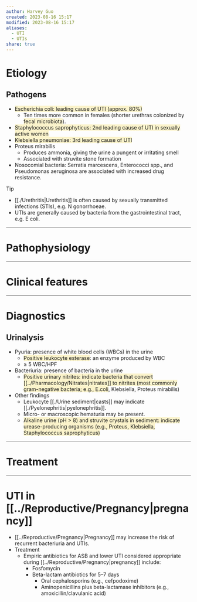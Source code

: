 ```yaml
---
author: Harvey Guo
created: 2023-08-16 15:17
modified: 2023-08-16 15:17
aliases:
  - UTI
  - UTIs
share: true
---
```

# Etiology
## Pathogens
- <span style="background:rgba(240, 200, 0, 0.2)">Escherichia coli: leading cause of UTI (approx. 80%) </span>
	- Ten times more common in females (shorter urethras colonized by <span style="background:rgba(240, 200, 0, 0.2)">fecal microbiota</span>).
- <span style="background:rgba(240, 200, 0, 0.2)">Staphylococcus saprophyticus: 2nd leading cause of UTI in sexually active women</span>
- <span style="background:rgba(240, 200, 0, 0.2)">Klebsiella pneumoniae: 3rd leading cause of UTI</span>
- Proteus mirabilis
	- Produces ammonia, giving the urine a pungent or irritating smell
	- Associated with struvite stone formation
- Nosocomial bacteria: Serratia marcescens, Enterococci spp., and Pseudomonas aeruginosa are associated with increased drug resistance.

>[!tip] 
>- [[./Urethritis|Urethritis]] is often caused by sexually transmitted infections (STIs), e.g. N gonorrhoeae.
>- UTIs are generally caused by bacteria from the gastrointestinal tract, e.g. E coli.

---
# Pathophysiology


---
# Clinical features


---
# Diagnostics
## Urinalysis
- Pyuria: presence of white blood cells (WBCs) in the urine
	- <span style="background:rgba(240, 200, 0, 0.2)">Positive leukocyte esterase</span>: an enzyme produced by WBC
	- ≥ 5 WBC/HPF
- Bacteriuria: presence of bacteria in the urine
	- <span style="background:rgba(240, 200, 0, 0.2)">Positive urinary nitrites: indicate bacteria that convert [[../Pharmacology/Nitrates|nitrates]] to nitrites (most commonly gram-negative bacteria; e.g., E.coli</span>, Klebsiella, Proteus mirabilis)
- Other findings
	- Leukocyte [[./Urine sediment|casts]] may indicate [[./Pyelonephritis|pyelonephritis]].
	- Micro- or macroscopic hematuria may be present. 
	- <span style="background:rgba(240, 200, 0, 0.2)">Alkaline urine (pH > 8) and struvite crystals in sediment: indicate urease-producing organisms (e.g., Proteus, Klebsiella, Staphylococcus saprophyticus)</span>

---
# Treatment


---
# UTI in [[../Reproductive/Pregnancy|pregnancy]]
- [[../Reproductive/Pregnancy|Pregnancy]] may increase the risk of recurrent bacteriuria and UTIs.
- Treatment
	- Empiric antibiotics for ASB and lower UTI considered appropriate during [[../Reproductive/Pregnancy|pregnancy]] include:
		- Fosfomycin
		- Beta-lactam antibiotics for 5–7 days
			- Oral cephalosporins (e.g., cefpodoxime)
			- Aminopenicillins plus beta-lactamase inhibitors (e.g., amoxicillin/clavulanic acid)
